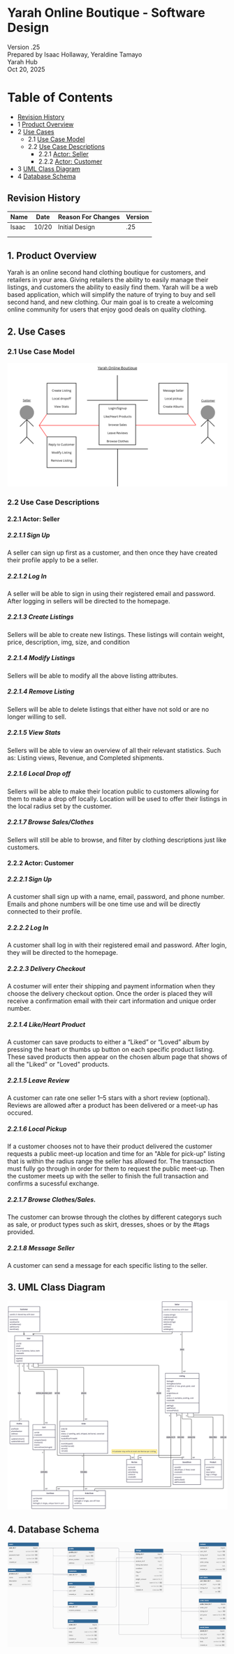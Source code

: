# Yarah Online Boutique - Software Design 

Version .25  
Prepared by Isaac Hollaway, Yeraldine Tamayo\
Yarah Hub\
Oct 20, 2025

Table of Contents
=================
* [Revision History](#revision-history)
* 1 [Product Overview](#1-product-overview)
* 2 [Use Cases](#2-use-cases)
  * 2.1 [Use Case Model](#21-use-case-model)
  * 2.2 [Use Case Descriptions](#22-use-case-descriptions)
    * 2.2.1 [Actor: Seller](#221-actor-Seller)
    * 2.2.2 [Actor: Customer](#222-actor-Customer) 
* 3 [UML Class Diagram](#3-uml-class-diagram)
* 4 [Database Schema](#4-database-schema)

## Revision History
| Name | Date    | Reason For Changes  | Version   |
| ---- | ------- | ------------------- | --------- |
|Isaac |10/20    | Initial Design      |    .25    |
|      |         |                     |           |
|      |         |                     |           |

## 1. Product Overview
 Yarah is an online second hand clothing boutique for customers, and retailers in your area. Giving retailers the ability to easily manage their listings, and customers the ability to easily find them. Yarah will be a web based application, which will simplify the nature of trying to buy and sell second hand, and new clothing. Our main goal is to create a welcoming online community for users that enjoy good deals on quality clothing.

## 2. Use Cases
### 2.1 Use Case Model
![Use Case Model](https://github.com/yera888/IY-Team7/blob/a09dd5cc24649df55c6719c2018ff56cb3e141fc/doc/object-Oriented-Design/use-case-model.png)

### 2.2 Use Case Descriptions

#### 2.2.1 Actor: Seller
##### 2.2.1.1 Sign Up
A seller can sign up first as a customer, and then once they have created their profile apply to be a seller.
##### 2.2.1.2 Log In
A seller will be able to sign in using their registered email and password. After logging in sellers will be directed to the homepage.
##### 2.2.1.3 Create Listings
Sellers will be able to create new listings. These listings will contain weight, price, description, img, size, and condition
##### 2.2.1.4 Modify Listings
Sellers will be able to modify all the above listing attributes.
##### 2.2.1.4 Remove Listing
Sellers will be able to delete listings that either have not sold or are no longer willing to sell.
##### 2.2.1.5 View Stats
Sellers will be able to view an overview of all their relevant statistics. Such as: Listing views, Revenue, and Completed shipments.
##### 2.2.1.6 Local Drop off
Sellers will be able to make their location public to customers allowing for them to make a drop off locally. Location will be used to offer their listings in the local radius set by the customer.
##### 2.2.1.7 Browse Sales/Clothes
Sellers will still be able to browse, and filter by clothing descriptions just like customers.

#### 2.2.2 Actor: Customer
##### 2.2.2.1 Sign Up
A customer shall sign up with a name, email, password, and phone number. Emails and phone numbers will be one time use and will be directly connected to their profile.

##### 2.2.2.2 Log In
A customer shall log in with their registered email and password. After login, they will be directed to the homepage.

##### 2.2.2.3 Delivery Checkout
A costumer will enter their shipping and payment information when they choose the delivery checkout option. Once the order is placed they will receive a confirmation email with their cart information and unique order number.

##### 2.2.1.4 Like/Heart Product
A customer can save products to either a “Liked” or “Loved” album by pressing the heart or thumbs up button on each specific product listing. These saved products then appear on the chosen album page that shows of all the "Liked" or "Loved" products.

##### 2.2.1.5 Leave Review
A customer can rate one seller 1–5 stars with a short review (optional). Reviews are allowed after a product has been delivered or a meet-up has occured.

##### 2.2.1.6 Local Pickup
If a customer chooses not to have their product delivered the customer requests a public meet-up location and time for an "Able for pick-up" listing that is within the radius range the seller has allowed for. The transaction must fully go through in order for them to request the public meet-up. Then the customer meets up with the seller to finish the full transaction and confirms a sucessful exchange.

##### 2.2.1.7 Browse Clothes/Sales. 
The customer can browse through the clothes by different categorys such as sale, or product types such as skirt, dresses, shoes or by the #tags provided.

##### 2.2.1.8 Message Seller
A customer can send a message for each specific listing to the seller.

## 3. UML Class Diagram
![UML Class Diagram](https://github.com/yera888/IY-Team7/blob/1e76737692c528eddad198ae555eaf9a5ae6395a/doc/object-Oriented-Design/UMLDiagram.png)
## 4. Database Schema
![UML Class Diagram](https://github.com/yera888/IY-Team7/blob/3c6a6dd24927564fcdc347e79c78c2180c398e21/doc/object-Oriented-Design/Database-schema.png)
